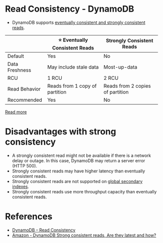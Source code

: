# Read Consistency - DynamoDB
- DynamoDB supports [eventually consistent and strongly consistent reads](https://github.com/Anshul619/HLD-System-Designs/blob/main/1_Databases/4_Consistency-Replication/Readme.md).

|                | :star: Eventually Consistent Reads | Strongly Consistent Reads        |
|----------------|------------------------------------|----------------------------------|
| Default        | Yes                                | No                               |
| Data Freshness | May include stale data             | Most-up-data                     |
| RCU            | 1 RCU                              | 2 RCU                            |
| Read Behavior  | Reads from 1 copy of partition     | Reads from 2 copies of partition |
| Recommended    | Yes                                | No                               |

[Read more](https://docs.aws.amazon.com/amazondynamodb/latest/developerguide/HowItWorks.ReadConsistency.html)

# Disadvantages with strong consistency
- A strongly consistent read might not be available if there is a network delay or outage. In this case, DynamoDB may return a server error (HTTP 500).
- Strongly consistent reads may have higher latency than eventually consistent reads.
- Strongly consistent reads are not supported on [global secondary indexes](SecondaryIndexes.md).
- Strongly consistent reads use more throughput capacity than eventually consistent reads. 

# References
- [DynamoDB – Read Consistency](https://www.geeksforgeeks.org/dynamodb-read-consistency/)
- [Amazon - DynamoDB Strong consistent reads, Are they latest and how?](https://stackoverflow.com/questions/20870041/amazon-dynamodb-strong-consistent-reads-are-they-latest-and-how)

